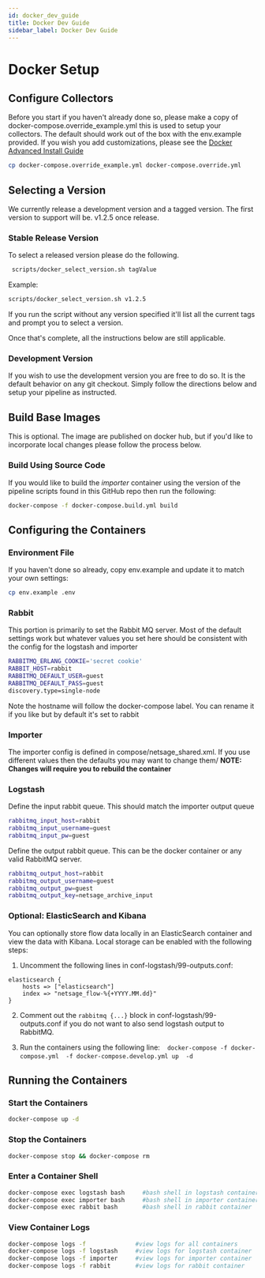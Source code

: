 ```yaml
---
id: docker_dev_guide
title: Docker Dev Guide
sidebar_label: Docker Dev Guide
---
```


# Docker Setup

## Configure Collectors

Before you start if you haven't already done so, please make a copy of docker-compose.override_example.yml this is used to setup your collectors.  The default should work out of the box with the env.example provided.  If you wish you add customizations, please see the [Docker Advanced Install Guide](../deploy/docker_install_advanced.md)

``` sh
cp docker-compose.override_example.yml docker-compose.override.yml
```

## Selecting a Version

We currently release a development version and a tagged version.  The first version to support will be. v1.2.5 once release.  

### Stable Release Version

To select a released version please do the following.

``` sh
 scripts/docker_select_version.sh tagValue 
 ```

Example:

``` sh 
scripts/docker_select_version.sh v1.2.5 

``` 
If you run the script without any version specified it'll list all the current tags and prompt you to select a version.

Once that's complete, all the instructions below are still applicable. 

### Development Version

If you wish to use the development version you are free to do so.  It is the default behavior on 
any git checkout.  Simply follow the directions below and setup your pipeline as instructed.

## Build Base Images 

This is optional.  The image are published on docker hub, but if you'd like to incorporate local changes please follow the process below.

### Build Using Source Code

If you would like to build the *importer* container using the version of the pipeline scripts found in this GitHub repo then run the following:

```sh 
docker-compose -f docker-compose.build.yml build

```

## Configuring the Containers

### Environment File

If you haven't done so already, copy env.example and update it to match your own settings:

``` sh
cp env.example .env
```

### Rabbit 

This portion is primarily to set the Rabbit MQ server.  Most of the default settings work but whatever values you set
here should be consistent with the config for the logstash and importer 

``` sh
RABBITMQ_ERLANG_COOKIE='secret cookie'
RABBIT_HOST=rabbit
RABBITMQ_DEFAULT_USER=guest
RABBITMQ_DEFAULT_PASS=guest
discovery.type=single-node
```

Note the hostname will follow the docker-compose label.  You can rename it if you like but by default it's set to rabbit

### Importer 

The importer config is defined in compose/netsage_shared.xml.  If you use different values then the defaults you may want to change them/ **NOTE: Changes will require you to rebuild the container**

### Logstash 

Define the input rabbit queue.  This should match the importer output queue

``` sh
rabbitmq_input_host=rabbit
rabbitmq_input_username=guest
rabbitmq_input_pw=guest

```

Define the output rabbit queue.  This can be the docker container or any valid RabbitMQ server.

``` sh
rabbitmq_output_host=rabbit
rabbitmq_output_username=guest
rabbitmq_output_pw=guest
rabbitmq_output_key=netsage_archive_input
```

### Optional: ElasticSearch and Kibana

You can optionally store flow data locally in an ElasticSearch container and view the data with Kibana. Local storage can be enabled with the following steps:

1.  Uncomment the following lines in conf-logstash/99-outputs.conf:

``` 
elasticsearch {
    hosts => ["elasticsearch"]
    index => "netsage_flow-%{+YYYY.MM.dd}"
}
```

2. Comment out the `rabbitmq {...}` block in conf-logstash/99-outputs.conf if you do not want to also send logstash output to RabbitMQ.

3.  Run the containers using the following line: ` `  ` docker-compose -f docker-compose.yml  -f docker-compose.develop.yml up  -d `  ` `

## Running the Containers

### Start the Containers

``` sh
docker-compose up -d 
```

### Stop the Containers

``` sh
docker-compose stop && docker-compose rm 
```

### Enter a Container Shell

``` sh
docker-compose exec logstash bash     #bash shell in logstash container
docker-compose exec importer bash     #bash shell in importer container
docker-compose exec rabbit bash       #bash shell in rabbit container
```

### View Container Logs

``` sh
docker-compose logs -f              #view logs for all containers 
docker-compose logs -f logstash     #view logs for logstash container
docker-compose logs -f importer     #view logs for importer container
docker-compose logs -f rabbit       #view logs for rabbit container
```
